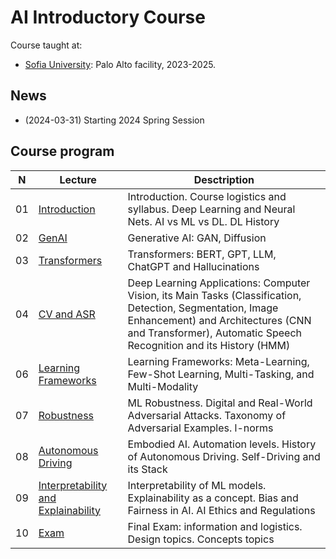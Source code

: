 # AI Introductory Course
Course taught at:
* [Sofia University](https://www.sofia.edu): Palo Alto facility, 2023-2025.

## News
* (2024-03-31) Starting 2024 Spring Session

## Course program
| N  | Lecture       | Desctription                                 | 
| -- | ------------- | -------------                                | 
| 01 | [Introduction](/lectures/lecture_ai_01.pdf)    | Introduction. Course logistics and syllabus. Deep Learning and Neural Nets. AI vs ML vs DL. DL History |
| 02 | [GenAI](/lectures/lecture_ai_02.pdf)    | Generative AI: GAN, Diffusion |
| 03 | [Transformers](/lectures/lecture_ai_03.pdf)    | Transformers: BERT, GPT, LLM, ChatGPT and Hallucinations |
| 04 | [CV and ASR](/lectures/lecture_ai_04.pdf)    | Deep Learning Applications: Computer Vision, its Main Tasks (Classification, Detection, Segmentation, Image Enhancement) and Architectures (CNN and Transformer), Automatic Speech Recognition and its History (HMM) |
| 06 | [Learning Frameworks](/lectures/lecture_ai_06.pdf)    | Learning Frameworks: Meta-Learning, Few-Shot Learning, Multi-Tasking, and Multi-Modality |
| 07 | [Robustness](/lectures/lecture_ai_07.pdf)    | ML Robustness. Digital and Real-World Adversarial Attacks. Taxonomy of Adversarial Examples. l-norms  |
| 08 | [Autonomous Driving](/lectures/lecture_ai_08.pdf)    | Embodied AI. Automation levels. History of Autonomous Driving. Self-Driving and its Stack  |
| 09 | [Interpretability and Explainability](/lectures/lecture_ai_09.pdf)    | Interpretability of ML models. Explainability as a concept. Bias and Fairness in AI. AI Ethics and Regulations |
| 10 | [Exam](/lectures/lecture_ai_10.pdf)    | Final Exam: information and logistics. Design topics. Concepts topics |


